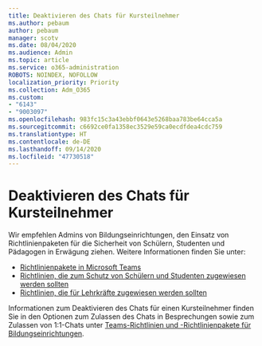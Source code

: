 ```yaml
---
title: Deaktivieren des Chats für Kursteilnehmer
ms.author: pebaum
author: pebaum
manager: scotv
ms.date: 08/04/2020
ms.audience: Admin
ms.topic: article
ms.service: o365-administration
ROBOTS: NOINDEX, NOFOLLOW
localization_priority: Priority
ms.collection: Adm_O365
ms.custom:
- "6143"
- "9003097"
ms.openlocfilehash: 983fc15c3a43ebbf0643e5268baa783be64cca5a
ms.sourcegitcommit: c6692ce0fa1358ec3529e59ca0ecdfdea4cdc759
ms.translationtype: HT
ms.contentlocale: de-DE
ms.lasthandoff: 09/14/2020
ms.locfileid: "47730518"
---
```

# <a name="disable-chat-for-students"></a>Deaktivieren des Chats für Kursteilnehmer

Wir empfehlen Admins von Bildungseinrichtungen, den Einsatz von Richtlinienpaketen für die Sicherheit von Schülern, Studenten und Pädagogen in Erwägung ziehen. Weitere Informationen finden Sie unter:

- [Richtlinienpakete in Microsoft Teams](https://docs.microsoft.com/microsoftteams/policy-packages-edu#policy-packages-in-microsoft-teams)
- [Richtlinien, die zum Schutz von Schülern und Studenten zugewiesen werden sollten](https://docs.microsoft.com/microsoftteams/policy-packages-edu#policies-that-should-be-assigned-for-student-safety)
- [Richtlinien, die für Lehrkräfte zugewiesen werden sollten](https://docs.microsoft.com/microsoftteams/policy-packages-edu#policies-that-should-be-assigned-for-educators) 

Informationen zum Deaktivieren des Chats für einen Kursteilnehmer finden Sie in den Optionen zum Zulassen des Chats in Besprechungen sowie zum Zulassen von 1:1-Chats unter [Teams-Richtlinien und -Richtlinienpakete für Bildungseinrichtungen](https://docs.microsoft.com/microsoftteams/policy-packages-edu).